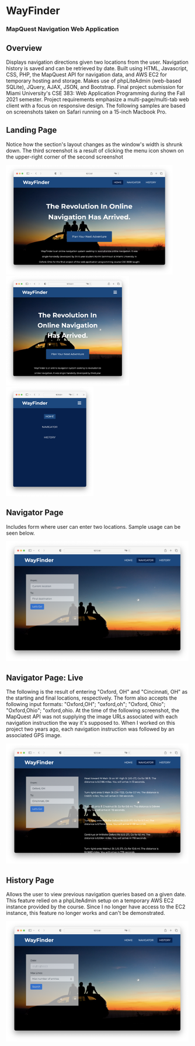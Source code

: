 <h1>WayFinder</h1>

<h3>MapQuest Navigation Web Application</h3>

<h2>Overview</h2>
<p>Displays navigation directions given two locations from the user. Navigation history is saved and can be retrieved by date. 
  Built using HTML, Javascript, CSS, PHP, the MapQuest API for navigation data, and AWS EC2 for temporary hosting and storage. 
  Makes use of phpLiteAdmin (web-based SQLite), JQuery, AJAX, JSON, and Bootstrap. Final project submission for Miami University's 
  CSE 383: Web Application Programming during the Fall 2021 semester. Project requirements emphasize a multi-page/multi-tab web 
  client with a focus on responsive 
  design. The following samples are based on screenshots taken on Safari running on a 15-inch Macbook Pro.
</p>

<h2>Landing Page</h2>
<p>Notice how the section's layout changes as the window's width is shrunk down. The third screenshot is a result of clicking the menu icon shown on the upper-right corner of the second screenshot</p>
<img height="300" src="https://github.com/karimsammouri/MU-CSE-383/blob/main/Final/Screenshots/Landing.png">
<img height="300" src="https://github.com/karimsammouri/MU-CSE-383/blob/main/Final/Screenshots/LandingShrunk.png">
<img height="300" src="https://github.com/karimsammouri/MU-CSE-383/blob/main/Final/Screenshots/LandingShrunkMenu.png">

<h2>Navigator Page</h2>
<p>Includes form where user can enter two locations. Sample usage can be seen below.</p>
<img width="500" src="https://github.com/karimsammouri/MU-CSE-383/blob/main/Final/Screenshots/Navigator.png">

<h2>Navigator Page: Live</h2>
<p>The following is the result of entering "Oxford, OH" and "Cincinnati, OH" as the starting and final locations, respectively. The form also accepts the following input formats: "Oxford,OH"; "oxford,oh"; "Oxford, Ohio"; "Oxford,Ohio"; "oxford,ohio. At the time 
of the following screenshot, the MapQuest API was not supplying the image URLs associated with each navigation instruction the way it's supposed to. When I worked on this project two years ago, each navigation instruction was followed by an associated GPS image. </p>
<img width="500" src="https://github.com/karimsammouri/MU-CSE-383/blob/main/Final/Screenshots/NavigatorLive.png">

<h2>History Page</h2>
<p>Allows the user to view previous navigation queries based on a given date. This feature relied on a phpLiteAdmin setup on a temporary 
AWS EC2 instance provided by the course. Since I no longer have access to the EC2 instance, this feature no longer works and can't be demonstrated.</p>
<img width="500" src="https://github.com/karimsammouri/MU-CSE-383/blob/main/Final/Screenshots/History.png">

